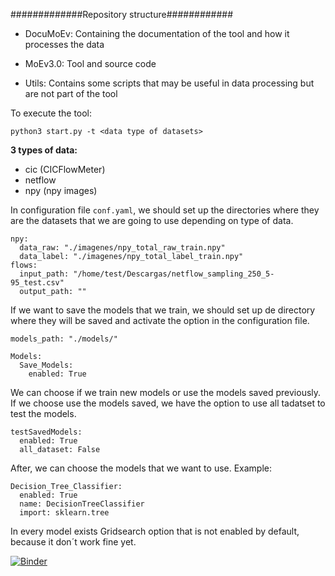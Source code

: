 #############Repository structure############

+ DocuMoEv: Containing the documentation of the tool and how it processes the data

+ MoEv3.0: Tool and source code

+ Utils: Contains some scripts that may be useful in data processing but are not part of the tool


To execute the tool:

`python3 start.py -t <data type of datasets>`

**3 types of data:**

*  cic (CICFlowMeter)
*  netflow
*  npy (npy images)

In configuration file `conf.yaml`, we should set up the directories where they are the datasets that we are going to use depending on type of data.

```
npy:
  data_raw: "./imagenes/npy_total_raw_train.npy"
  data_label: "./imagenes/npy_total_label_train.npy"
flows:
  input_path: "/home/test/Descargas/netflow_sampling_250_5-95_test.csv"
  output_path: ""
```



If we want to save the models that we train, we should set up de directory where they will be saved and activate the option in the configuration file.

```
models_path: "./models/"
```

```
Models:
  Save_Models:
    enabled: True
```


We can choose if we train new models or use the models saved previously.
If we choose use the models saved, we have the option to use all tadatset to test the models.

```
testSavedModels:
  enabled: True
  all_dataset: False
```

After, we can choose the models that we want to use. Example:

```
Decision_Tree_Classifier:
  enabled: True
  name: DecisionTreeClassifier
  import: sklearn.tree
```

In every model exists Gridsearch option that is not enabled by default, because it don´t work fine yet.

[![Binder](https://mybinder.org/badge_logo.svg)](https://mybinder.org/v2/gh/uleroboticsgroup/MoEv/65714a9baf9c7e01a8f326e9a27b56d482046a64?urlpath=lab%2Ftree%2Fsampling.ipynb)

